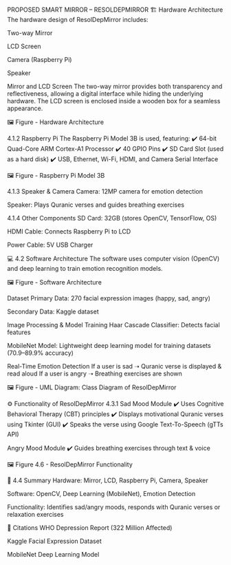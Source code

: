 PROPOSED SMART MIRROR – RESOLDEPMIRROR
🏗️ Hardware Architecture
The hardware design of ResolDepMirror includes:

Two-way Mirror

LCD Screen

Camera (Raspberry Pi)

Speaker

Mirror and LCD Screen
The two-way mirror provides both transparency and reflectiveness, allowing a digital interface while hiding the underlying hardware. The LCD screen is enclosed inside a wooden box for a seamless appearance.

🖼 Figure - Hardware Architecture

4.1.2 Raspberry Pi
The Raspberry Pi Model 3B is used, featuring:
✔️ 64-bit Quad-Core ARM Cortex-A1 Processor
✔️ 40 GPIO Pins
✔️ SD Card Slot (used as a hard disk)
✔️ USB, Ethernet, Wi-Fi, HDMI, and Camera Serial Interface

🖼 Figure  - Raspberry Pi Model 3B

4.1.3 Speaker & Camera
Camera: 12MP camera for emotion detection

Speaker: Plays Quranic verses and guides breathing exercises

4.1.4 Other Components
SD Card: 32GB (stores OpenCV, TensorFlow, OS)

HDMI Cable: Connects Raspberry Pi to LCD

Power Cable: 5V USB Charger

💻 4.2 Software Architecture
The software uses computer vision (OpenCV) and deep learning to train emotion recognition models.

🖼 Figure - Software Architecture

 Dataset
Primary Data: 270 facial expression images (happy, sad, angry)

Secondary Data: Kaggle dataset

Image Processing & Model Training
Haar Cascade Classifier: Detects facial features

MobileNet Model: Lightweight deep learning model for training datasets (70.9–89.9% accuracy)

Real-Time Emotion Detection
If a user is sad ➝ Quranic verse is displayed & read aloud
If a user is angry ➝ Breathing exercises are shown

🖼 Figure  - UML Diagram: Class Diagram of ResolDepMirror

⚙️ Functionality of ResolDepMirror
4.3.1 Sad Mood Module
✔️ Uses Cognitive Behavioral Therapy (CBT) principles
✔️ Displays motivational Quranic verses using Tkinter (GUI)
✔️ Speaks the verse using Google Text-To-Speech (gTTs API)

 Angry Mood Module
✔️ Guides breathing exercises through text & voice

🖼 Figure 4.6 - ResolDepMirror Functionality

📌 4.4 Summary
Hardware: Mirror, LCD, Raspberry Pi, Camera, Speaker

Software: OpenCV, Deep Learning (MobileNet), Emotion Detection

Functionality: Identifies sad/angry moods, responds with Quranic verses or relaxation exercises

📜 Citations
WHO Depression Report (322 Million Affected)

Kaggle Facial Expression Dataset

MobileNet Deep Learning Model
